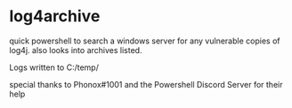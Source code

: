 # log4archive
quick powershell to search a windows server for any vulnerable copies of log4j. also looks into archives listed.

Logs written to C:/temp/


special thanks to Phonox#1001 and the Powershell Discord Server for their help
